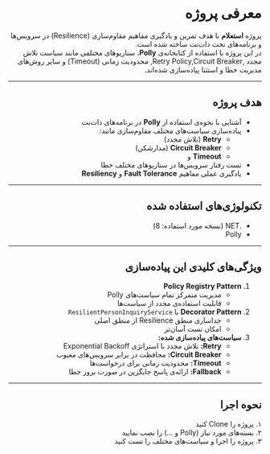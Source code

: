 <div dir="rtl" align="right">

# معرفی پروژه

پروژه **استعلام** با هدف تمرین و یادگیری مفاهیم مقاوم‌سازی (Resilience) در سرویس‌ها و برنامه‌های تحت دات‌نت ساخته شده است.  
در این پروژه با استفاده از کتابخانه‌ی **Polly**، سناریوهای مختلفی مانند سیاست تلاش مجدد ,Retry Policy,Circuit Breaker, محدودیت زمانی (Timeout) و سایر روش‌های مدیریت خطا و استثنا پیاده‌سازی شده‌اند.

---

## هدف پروژه

- آشنایی با نحوه‌ی استفاده از **Polly** در برنامه‌های دات‌نت  
- پیاده‌سازی سیاست‌های مختلف مقاوم‌سازی مانند:
  - **Retry** (تلاش مجدد)
  - **Circuit Breaker** (مدارشکن)
  - **Timeout** و 
- تست رفتار سرویس‌ها در سناریوهای مختلف خطا  
- یادگیری عملی مفاهیم **Fault Tolerance** و **Resiliency**

---

## تکنولوژی‌های استفاده شده

- .NET (نسخه مورد استفاده: 8)
- Polly

---

## ویژگی‌های کلیدی این پیاده‌سازی

1. **Policy Registry Pattern**
   - مدیریت متمرکز تمام سیاست‌های Polly
   - قابلیت استفاده‌ی مجدد از سیاست‌ها
2. **Decorator Pattern** با `ResilientPersonInquiryService`
   - جداسازی منطق Resilience از منطق اصلی
   - امکان تست آسان‌تر
3. **سیاست‌های پیاده‌سازی شده:**
   - **Retry:** تلاش مجدد با استراتژی Exponential Backoff
   - **Circuit Breaker:** محافظت در برابر سرویس‌های معیوب
   - **Timeout:** محدودیت زمانی برای درخواست‌ها
   - **Fallback:** ارائه‌ی پاسخ جایگزین در صورت بروز خطا

---

## نحوه اجرا

۱. پروژه را Clone کنید  
۲. بسته‌های مورد نیاز (Polly و ...) را نصب نمایید  
۳. پروژه را اجرا و سیاست‌های مختلف را تست کنید

</div>